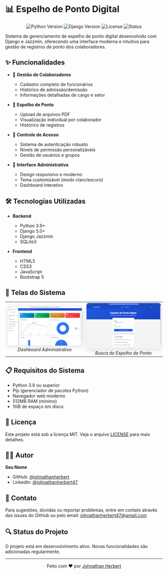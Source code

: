 # 📊 Espelho de Ponto Digital

<p align="center">
  <img src="https://img.shields.io/badge/Python-3.9+-blue.svg" alt="Python Version">
  <img src="https://img.shields.io/badge/Django-5.0+-green.svg" alt="Django Version">
  <img src="https://img.shields.io/badge/License-MIT-yellow.svg" alt="License">
  <img src="https://img.shields.io/badge/Status-Em%20Desenvolvimento-orange" alt="Status">
</p>

Sistema de gerenciamento de espelho de ponto digital desenvolvido com Django e Jazzmin, oferecendo uma interface moderna e intuitiva para gestão de registros de ponto dos colaboradores.

## ✨ Funcionalidades

- 👥 **Gestão de Colaboradores**

  - Cadastro completo de funcionários
  - Histórico de admissão/demissão
  - Informações detalhadas de cargo e setor

- 📄 **Espelho de Ponto**

  - Upload de arquivos PDF
  - Visualização individual por colaborador
  - Histórico de registros

- 🔐 **Controle de Acesso**

  - Sistema de autenticação robusto
  - Níveis de permissão personalizáveis
  - Gestão de usuários e grupos

- 🎨 **Interface Administrativa**
  - Design responsivo e moderno
  - Tema customizável (modo claro/escuro)
  - Dashboard interativo

## 🛠️ Tecnologias Utilizadas

- **Backend**

  - Python 3.9+
  - Django 5.0+
  - Django Jazzmin
  - SQLite3

- **Frontend**
  - HTML5
  - CSS3
  - JavaScript
  - Bootstrap 5

## 📱 Telas do Sistema

<div align="center">
  <table>
    <tr>
      <td align="center" width="50%">
        <img src=".github/screenshots/dashboard.png" alt="Dashboard" width="100%" style="border-radius: 8px; box-shadow: 0 4px 15px rgba(0,0,0,0.1); border: 1px solid #e1e4e8;"/>
        <br>
        <em>Dashboard Administrativo</em>
      </td>
      <td align="center" width="50%">
        <img src=".github/screenshots/app.png" alt="Busca de espelho de ponto" width="100%" style="border-radius: 8px; box-shadow: 0 4px 15px rgba(0,0,0,0.1); border: 1px solid #e1e4e8;"/>
        <br>
        <em>Busca de Espelho de Ponto</em>
      </td>
    </tr>
  </table>
</div>

## 📋 Requisitos do Sistema

- Python 3.9 ou superior
- Pip (gerenciador de pacotes Python)
- Navegador web moderno
- 512MB RAM (mínimo)
- 1GB de espaço em disco

## 📝 Licença

Este projeto está sob a licença MIT. Veja o arquivo [LICENSE](LICENSE) para mais detalhes.

## 👨‍💻 Autor

**Seu Nome**

- GitHub: [@johnathanherbert](https://github.com/seu-usuario)
- LinkedIn: [@johnathanherbert47](https://linkedin.com/in/johnathanherbert47)

## 📮 Contato

Para sugestões, dúvidas ou reportar problemas, entre em contato através das issues do GitHub ou pelo email: johnathanherbert47@gmail.com

## 🔍 Status do Projeto

O projeto está em desenvolvimento ativo. Novas funcionalidades são adicionadas regularmente.

---

<p align="center">
  Feito com ❤️ por <a href="https://github.com/johnathanherbert">Johnathan Herbert</a>
</p>
